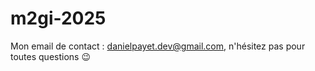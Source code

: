 # m2gi-2025

Mon email de contact : danielpayet.dev@gmail.com, n'hésitez pas pour toutes questions 😉
